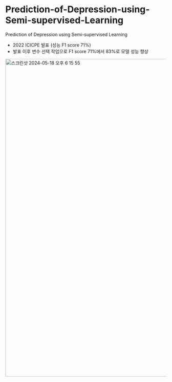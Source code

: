 # Prediction-of-Depression-using-Semi-supervised-Learning
Prediction of Depression using Semi-supervised Learning
- 2022 ICICPE 발표 (성능 F1 score 71%)
- 발표 이후 변수 선택 작업으로 F1 score 71%에서 83%로 모델 성능 향상

<img width="994" alt="스크린샷 2024-05-18 오후 6 15 55" src="https://github.com/Eunssong/Prediction-of-Depression-using-Semi-supervised-Learning/assets/134351442/41bda33d-6e12-41b1-a956-cdb28b7a1183">
